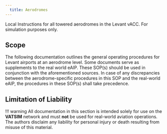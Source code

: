 ```yaml
---
  title: Aerodromes
---
```


Local Instructions for all towered aerodromes in the Levant vACC. For simulation purposes only.

## Scope
The following documentation outlines the general operating procedures for Levant airports at an aerodrome level. Some documents serve as supplements to the real world eAIP. These SOP(s) should be used in conjunction with the aforementioned sources. In case of any discrepancies between the aerodrome-specific procedures in this SOP and the real-world eAIP, the procedures in these SOP(s) shall take precedence.

## Limitation of Liability
!!! warning
    All documentation in this section is intended solely for use on the **VATSIM** network and must **not** be used for real-world aviation operations. The authors disclaim any liability for personal injury or death resulting from misuse of this material.
